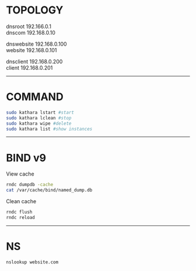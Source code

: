 # TOPOLOGY

dnsroot 192.166.0.1  
dnscom 192.168.0.10

dnswebsite 192.168.0.100  
website 192.168.0.101

dnsclient 192.168.0.200  
client 192.168.0.201

---

# COMMAND

```bash
sudo kathara lstart #start 
sudo kathara lclean #stop
sudo kathara wipe #delete
sudo kathara list #show instances
```

---

# BIND v9 

View cache
```bash
rndc dumpdb -cache
cat /var/cache/bind/named_dump.db
```

Clean cache
```bash
rndc flush
rndc reload
```

---

# NS

```bash
nslookup website.com
```
